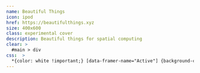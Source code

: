 ```yaml
---
name: Beautiful Things
icon: ipod
href: https://beautifulthings.xyz
size: 400x600
class: experimental cover
description: Beautiful things for spatial computing
clear: >
  #main > div
css:  >
  *{color: white !important;} [data-framer-name="Active"] {background-color:black !important;}
---
```



